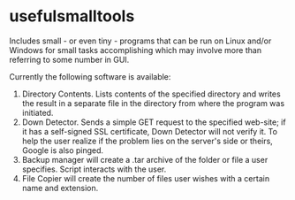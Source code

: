 # usefulsmalltools
Includes small - or even tiny - programs that can be run on Linux and/or Windows for small tasks accomplishing which may involve more than referring to some number in GUI.

Currently the following software is available:
1. Directory Contents. Lists contents of the specified directory and writes the result in a separate file in the directory from where the program was initiated.
2. Down Detector. Sends a simple GET request to the specified web-site; if it has a self-signed SSL certificate, Down Detector will not verify it. To help the user realize if the problem lies on the server's side or theirs, Google is also pinged.
3. Backup manager will create a .tar archive of the folder or file a user specifies. Script interacts with the user.
4. File Copier will create the number of files user wishes with a certain name and extension.
